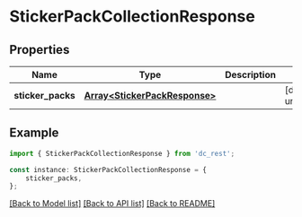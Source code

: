 # StickerPackCollectionResponse


## Properties

Name | Type | Description | Notes
------------ | ------------- | ------------- | -------------
**sticker_packs** | [**Array&lt;StickerPackResponse&gt;**](StickerPackResponse.md) |  | [default to undefined]

## Example

```typescript
import { StickerPackCollectionResponse } from 'dc_rest';

const instance: StickerPackCollectionResponse = {
    sticker_packs,
};
```

[[Back to Model list]](../README.md#documentation-for-models) [[Back to API list]](../README.md#documentation-for-api-endpoints) [[Back to README]](../README.md)
